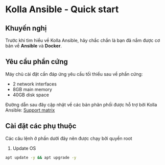# Kolla Ansible - Quick start

## Khuyến nghị

Trước khi tìm hiểu về Kolla Ansible, hãy chắc chắn là bạn đã nắm được cơ bản về **Ansible** và **Docker**.

## Yêu cầu phần cứng

Máy chủ cài đặt cần đáp ứng yêu cầu tối thiểu sau về phần cứng:

- 2 network interfaces
- 8GB main memory
- 40GB disk space

Đường dẫn sau đây cập nhật về các bản phân phối được hỗ trợ bởi Kolla Ansible: [Support matrix](https://docs.openstack.org/kolla-ansible/latest/user/support-matrix)

## Cài đặt các phụ thuộc

Các câu lệnh ở phần dưới đây nên được chạy bởi quyền root

1. Update OS

```sh
apt update -y && apt upgrade -y
```

